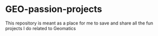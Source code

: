 # GEO-passion-projects
 This repository is meant as a place for me to save and share all the fun projects I do related to Geomatics
